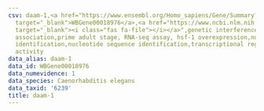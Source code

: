 ```yaml
---
csv: daam-1,<a href="https://www.ensembl.org/Homo_sapiens/Gene/Summary?db=core;g=WBGene00018976"
  target="_blank">WBGene00018976</a>,<a href="https://www.ncbi.nlm.nih.gov/pubmed/30894454"
  target="_blank"><i class="fas fa-file"></i></a>",genetic interference,functional
  association,prime adult stage, RNA-seq assay, hsf-1 overexpression,nucleotide sequence
  identification,nucleotide sequence identification,transcriptional regulation,up-regulates
  activity
data_alias: daam-1
data_id: WBGene00018976
data_numevidence: 1
data_species: Caenorhabditis elegans
data_taxid: '6239'
title: daam-1
---
```


